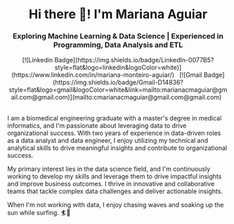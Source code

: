 <h1 align="center">Hi there 👋! I'm Mariana Aguiar</h1>
<h3 align="center">
Exploring Machine Learning & Data Science | Experienced in Programming, Data Analysis and ETL </br> 
</h3>


<div align="center">
[![Linkedin Badge](https://img.shields.io/badge/LinkedIn-0077B5?style=flat&logo=linkedin&logoColor=white)](https://www.linkedin.com/in/mariana-monteiro-aguiar/)&nbsp;&nbsp;
[![Gmail Badge](https://img.shields.io/badge/Gmail-D14836?style=flat&logo=gmail&logoColor=white&link=mailto:marianacmaguiar@gmail.com@gmail.com)](mailto:cmarianacmaguiar@gmail.com@gmail.com)&nbsp;&nbsp;
</div>

<br>

I am a biomedical engineering graduate with a master's degree in medical informatics, and I'm passionate about leveraging data to drive organizational success. With two years of experience in data-driven roles as a data analyst and data engineer, I enjoy utilizing my technical and analytical skills to drive meaningful insights and contribute to organizational success.

My primary interest lies in the data science field, and I'm continuously working to develop my skills and leverage them to drive impactful insights and improve business outcomes. I thrive in innovative and collaborative teams that tackle complex data challenges and deliver actionable insights.

When I'm not working with data, I enjoy chasing waves and soaking up the sun while surfing. 🏄🤘


<!--
**marianacmaguiar/marianacmaguiar** is a ✨ _special_ ✨ repository because its `README.md` (this file) appears on your GitHub profile.

Here are some ideas to get you started:

- 🔭 I’m currently working on ...
- 🌱 I’m currently learning ...
- 👯 I’m looking to collaborate on ...
- 🤔 I’m looking for help with ...
- 💬 Ask me about ...
- 📫 How to reach me: ...
- 😄 Pronouns: ...
- ⚡ Fun fact: ...
-->


